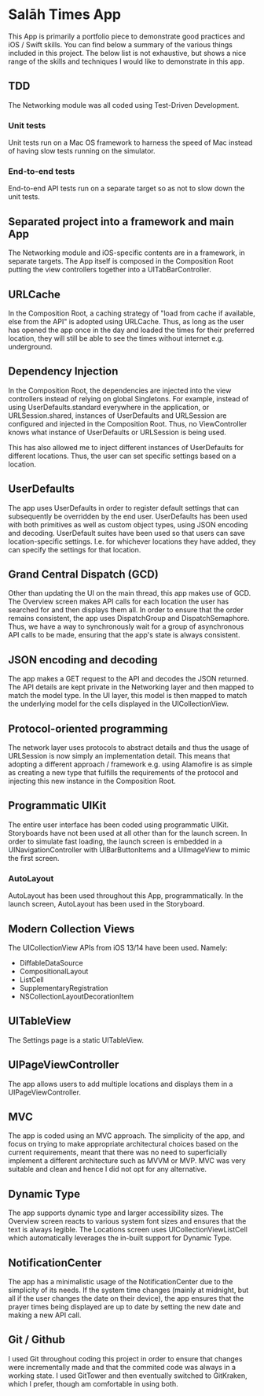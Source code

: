 # Salāh Times App

This App is primarily a portfolio piece to demonstrate good practices and iOS / Swift skills. You can find below a summary of the various things included in this project. The below list is not exhaustive, but shows a nice range of the skills and techniques I would like to demonstrate in this app.

## TDD

The Networking module was all coded using Test-Driven Development.

### Unit tests

Unit tests run on a Mac OS framework to harness the speed of Mac instead of having slow tests running on the simulator.

### End-to-end tests

End-to-end API tests run on a separate target so as not to slow down the unit tests.

## Separated project into a framework and main App

The Networking module and iOS-specific contents are in a framework, in separate targets. The App itself is composed in the Composition Root putting the view controllers together into a UITabBarController.

## URLCache

In the Composition Root, a caching strategy of "load from cache if available, else from the API" is adopted using URLCache. Thus, as long as the user has opened the app once in the day and loaded the times for their preferred location, they will still be able to see the times without internet e.g. underground.

## Dependency Injection

In the Composition Root, the dependencies are injected into the view controllers instead of relying on global Singletons. For example, instead of using UserDefaults.standard everywhere in the application, or URLSession.shared, instances of UserDefaults and URLSession are configured and injected in the Composition Root. Thus, no ViewController knows what instance of UserDefaults or URLSession is being used.

This has also allowed me to inject different instances of UserDefaults for different locations. Thus, the user can set specific settings based on a location.

## UserDefaults

The app uses UserDefaults in order to register default settings that can subsequently be overridden by the end user. UserDefaults has been used with both primitives as well as custom object types, using JSON encoding and decoding. UserDefault suites have been used so that users can save location-specific settings. I.e. for whichever locations they have added, they can specify the settings for that location.

## Grand Central Dispatch (GCD)

Other than updating the UI on the main thread, this app makes use of GCD. The Overview screen makes API calls for each location the user has searched for and then displays them all. In order to ensure that the order remains consistent, the app uses DispatchGroup and DispatchSemaphore. Thus, we have a way to synchronously wait for a group of asynchronous API calls to be made, ensuring that the app's state is always consistent.

## JSON encoding and decoding

The app makes a GET request to the API and decodes the JSON returned. The API details are kept private in the Networking layer and then mapped to match the model type. In the UI layer, this model is then mapped to match the underlying model for the cells displayed in the UICollectionView.

## Protocol-oriented programming

The network layer uses protocols to abstract details and thus the usage of URLSession is now simply an implementation detail. This means that adopting a different approach / framework e.g. using Alamofire is as simple as creating a new type that fulfills the requirements of the protocol and injecting this new instance in the Composition Root.

## Programmatic UIKit

The entire user interface has been coded using programmatic UIKit. Storyboards have not been used at all other than for the launch screen. In order to simulate fast loading, the launch screen is embedded in a UINavigationController with UIBarButtonItems and a UIImageView to mimic the first screen.

### AutoLayout

AutoLayout has been used throughout this App, programmatically. In the launch screen, AutoLayout has been used in the Storyboard.

## Modern Collection Views

The UICollectionView APIs from iOS 13/14 have been used. Namely:
* DiffableDataSource
* CompositionalLayout
* ListCell
* SupplementaryRegistration
* NSCollectionLayoutDecorationItem

## UITableView

The Settings page is a static UITableView.

## UIPageViewController

The app allows users to add multiple locations and displays them in a UIPageViewController.

## MVC

The app is coded using an MVC approach. The simplicity of the app, and focus on trying to make appropriate architectural choices based on the current requirements, meant that there was no need to superficially implement a different architecture such as MVVM or MVP. MVC was very suitable and clean and hence I did not opt for any alternative.

## Dynamic Type

The app supports dynamic type and larger accessibility sizes. The Overview screen reacts to various system font sizes and ensures that the text is always legible. The Locations screen uses UICollectionViewListCell which automatically leverages the in-built support for Dynamic Type.

## NotificationCenter

The app has a minimalistic usage of the NotificationCenter due to the simplicity of its needs. If the system time changes (mainly at midnight, but all if the user changes the date on their device), the app ensures that the prayer times being displayed are up to date by setting the new date and making a new API call.

## Git / Github

I used Git throughout coding this project in order to ensure that changes were incrementally made and that the commited code was always in a working state. I used GitTower and then eventually switched to GitKraken, which I prefer, though am comfortable in using both.
